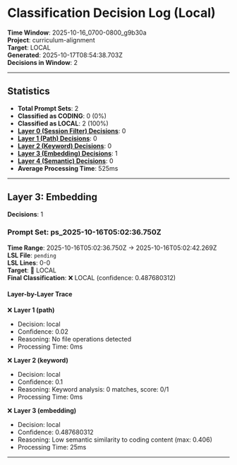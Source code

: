 # Classification Decision Log (Local)

**Time Window**: 2025-10-16_0700-0800_g9b30a<br>
**Project**: curriculum-alignment<br>
**Target**: LOCAL<br>
**Generated**: 2025-10-17T08:54:38.703Z<br>
**Decisions in Window**: 2

---

## Statistics

- **Total Prompt Sets**: 2
- **Classified as CODING**: 0 (0%)
- **Classified as LOCAL**: 2 (100%)
- **[Layer 0 (Session Filter) Decisions](#layer-0-session-filter)**: 0
- **[Layer 1 (Path) Decisions](#layer-1-path)**: 0
- **[Layer 2 (Keyword) Decisions](#layer-2-keyword)**: 0
- **[Layer 3 (Embedding) Decisions](#layer-3-embedding)**: 1
- **[Layer 4 (Semantic) Decisions](#layer-4-semantic)**: 0
- **Average Processing Time**: 525ms

---

## Layer 3: Embedding

**Decisions**: 1

### Prompt Set: ps_2025-10-16T05:02:36.750Z

**Time Range**: 2025-10-16T05:02:36.750Z → 2025-10-16T05:02:42.269Z<br>
**LSL File**: `pending`<br>
**LSL Lines**: 0-0<br>
**Target**: 📍 LOCAL<br>
**Final Classification**: ❌ LOCAL (confidence: 0.487680312)

#### Layer-by-Layer Trace

❌ **Layer 1 (path)**
- Decision: local
- Confidence: 0.02
- Reasoning: No file operations detected
- Processing Time: 0ms

❌ **Layer 2 (keyword)**
- Decision: local
- Confidence: 0.1
- Reasoning: Keyword analysis: 0 matches, score: 0/1
- Processing Time: 0ms

❌ **Layer 3 (embedding)**
- Decision: local
- Confidence: 0.487680312
- Reasoning: Low semantic similarity to coding content (max: 0.406)
- Processing Time: 25ms

---

